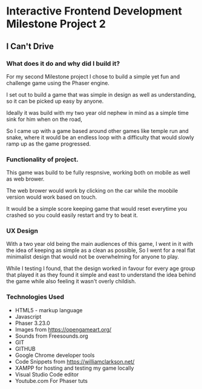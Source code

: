 # Interactive Frontend Development Milestone Project 2

## I Can't Drive 

### What does it do and why did I build it?

For my second Milestone project I chose to build a simple yet fun and challenge game using the Phaser engine.

I set out to build a game that was simple in design as well as understanding, so it can be picked up easy by anyone.

Ideally it was build with my two year old nephew in mind as a simple time sink for him when on the road,

So I came up with a game based around other games like temple run and snake, where it would be an endless loop with a difficulty that
would slowly ramp up as the game progressed.

### Functionality of project.

This game was build to be fully respnsive, working both on mobile as well as web brower.

The web brower would work by clicking on the car while the moobile version would work based on touch.

It would be a simple score keeping game that would reset everytime you crashed so you could easily restart and try to beat it.




### UX Design

With a two year old being the main audiences of this game, I went in it with the idea of keeping as simple as a clean as possible,
So I went for a real flat minimalist design that would not be overwhelming for anyone to play.

While I testing I found, that the design worked in favour for every age group that played it as they found it simple and east to understand the idea 
behind the game while also feeling it wasn't overly childish.

### Technologies Used

- HTML5 - markup language
- Javascript 
- Phaser 3.23.0
- Images from https://opengameart.org/
- Sounds from Freesounds.org
- GIT
- GITHUB
- Google Chrome developer tools
- Code Snippets from https://williamclarkson.net/
- XAMPP for hosting and testing my game locally 
- Visual Studio Code editor 
- Youtube.com For Phaser tuts
